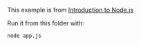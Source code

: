 This example is from [Introduction to Node.js](https://nodejs.dev/)

Run it from this folder with:

```
node app.js
```
